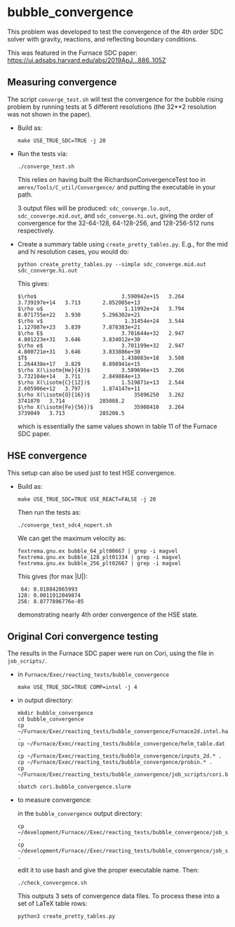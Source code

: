 # bubble_convergence

This problem was developed to test the convergence of the 4th order
SDC solver with gravity, reactions, and reflecting boundary
conditions.

This was featured in the Furnace SDC paper:
https://ui.adsabs.harvard.edu/abs/2019ApJ...886..105Z


## Measuring convergence

The script `converge_test.sh` will test the convergence for the bubble
rising problem by running tests at 5 different resolutions (the 32**2
resolution was not shown in the paper).

* Build as:
  ```
  make USE_TRUE_SDC=TRUE -j 20
  ```

* Run the tests via: 
  ```
  ./converge_test.sh
   ```

  This relies on having built the RichardsonConvergenceTest too in
  `amrex/Tools/C_util/Convergence/` and putting the executable in your
  path.

  3 output files will be produced: `sdc_converge.lo.out`,
  `sdc_converge.mid.out`, and `sdc_converge.hi.out`, giving the order
  of convergence for the 32-64-128, 64-128-256, and 128-256-512 runs
  respectively.

* Create a summary table using `create_pretty_tables.py`.  E.g., for
  the mid and hi resolution cases, you would do:
  ```
  python create_pretty_tables.py --simple sdc_converge.mid.out sdc_converge.hi.out
  ```

  This gives:
  ```
  $\rho$                           3.590942e+15   3.264       3.739197e+14   3.713       2.852085e+13
  $\rho u$                          1.11992e+24   3.794       8.071755e+22   3.930       5.296302e+21
  $\rho v$                          1.31454e+24   3.544       1.127087e+23   3.839       7.878383e+21
  $\rho E$                         3.701644e+32   2.947       4.801223e+31   3.646       3.834012e+30
  $\rho e$                         3.701199e+32   2.947       4.800721e+31   3.646       3.833886e+30
  $T$                              1.438083e+18   3.508       1.264438e+17   3.829       8.898941e+15
  $\rho X(\isotm{He}{4})$          3.589696e+15   3.266       3.732104e+14   3.711       2.849884e+13
  $\rho X(\isotm{C}{12})$          1.519871e+13   2.544       2.605906e+12   3.797       1.874147e+11
  $\rho X(\isotm{O}{16})$              35896250   3.262            3741870   3.714           285088.2
  $\rho X(\isotm{Fe}{56})$             35908410   3.264            3739049   3.713           285208.5
  ```

  which is essentially the same values shown in table 11 of the Furnace SDC paper.

## HSE convergence

This setup can also be used just to test HSE convergence.  

* Build as:
  ```
  make USE_TRUE_SDC=TRUE USE_REACT=FALSE -j 20
  ```
  Then run the tests as:
  ```
  ./converge_test_sdc4_nopert.sh
  ```

  We can get the maximum velocity as:
  ```
  fextrema.gnu.ex bubble_64_plt00667 | grep -i magvel
  fextrema.gnu.ex bubble_128_plt01334 | grep -i magvel
  fextrema.gnu.ex bubble_256_plt02667 | grep -i magvel
  ```

  This gives (for max |U|):
  ```
   64: 0.018842065993
  128: 0.0011912049874
  256: 8.8777896776e-05
  ```
  demonstrating nearly 4th order convergence of the HSE state.


## Original Cori convergence testing

The results in the Furnace SDC paper were run on Cori, using
the file in `job_scripts/`.

* in `Furnace/Exec/reacting_tests/bubble_convergence`
    ```
    make USE_TRUE_SDC=TRUE COMP=intel -j 4
    ```

* in output directory:
    ```
    mkdir bubble_convergence
    cd bubble_convergence
    cp ~/Furnace/Exec/reacting_tests/bubble_convergence/Furnace2d.intel.haswell.MPI.ex .
    cp ~/Furnace/Exec/reacting_tests/bubble_convergence/helm_table.dat .
    cp ~/Furnace/Exec/reacting_tests/bubble_convergence/inputs_2d.* .
    cp ~/Furnace/Exec/reacting_tests/bubble_convergence/probin.* .
    cp ~/Furnace/Exec/reacting_tests/bubble_convergence/job_scripts/cori.bubble_convergence.slurm .
    sbatch cori.bubble_convergence.slurm
    ```

* to measure convergence:

  in the `bubble_convergence` output directory:
    ```
    cp ~/development/Furnace//Exec/reacting_tests/bubble_convergence/job_scripts/check_convergence.sh .
    cp ~/development/Furnace//Exec/reacting_tests/bubble_convergence/job_scripts/create_pretty_tables.py .
    ```

  edit it to use bash and give the proper executable name.  Then:
    ```
    ./check_convergence.sh
    ```
  This outputs 3 sets of convergence data files.  To process these
  into a set of LaTeX table rows:
    ```
    python3 create_pretty_tables.py
    ```
